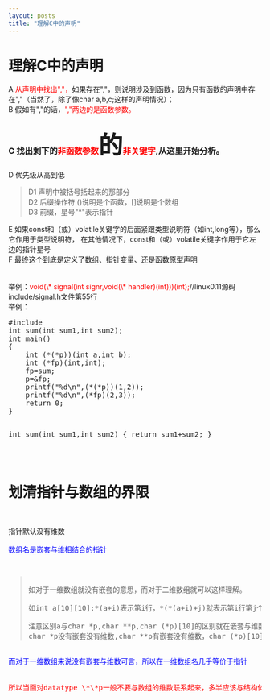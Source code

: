 ```yaml
---
layout: posts
title: "理解C中的声明"
---
```


# 理解C中的声明
A    <font color="red">从声明中找出","，</font>如果存在","，则说明涉及到函数，因为只有函数的声明中存在","（当然了，除了像char a,b,c;这样的声明情况）；<br>
B    假如有","的话，<font color="red">","两边的是函数参数。</font><br>
### C    找出剩下的<font color="red">非函数参数</font><font size="10">的</font><font color="red">非关键字</font>,从这里开始分析。<br>
D    优先级从高到低
<blockquote>
    	D1	声明中被括号括起来的那部分<br>
		D2	后缀操作符	()说明是个函数，[]说明是个数组<br>
		D3	前缀，星号"*"表示指针
</blockquote>
E    如果const和（或）volatile关键字的后面紧跟类型说明符（如int,long等），那么它作用于类型说明符，	在其他情况下，const和（或）volatile关键字作用于它左边的指针星号<br>
F    最终这个到底是定义了数组、指针变量、还是函数原型声明<br><br><br>
举例：<font color="red">void(\* signal(int signr,void(\* handler)(int)))(int);</font>//linux0.11源码include/signal.h文件第55行<br>
举例：<br>
<pre class="prettyprint linenums">
#include <stdio.h>
int sum(int sum1,int sum2);
int main()
{
    int (*(*p))(int a,int b);
	int (*fp)(int,int);
	fp=sum;
	p=&fp;
	printf("%d\n",(*(*p))(1,2));
	printf("%d\n",(*fp)(2,3));
	return 0;
}

int sum(int sum1,int sum2)
{
	return sum1+sum2;
}
</xmp>
<br><br>
# 划清指针与数组的界限
指针默认没有维数<br>
<font color="blue">数组名是嵌套与维相结合的指针</font><br>
<blockquote>
如对于一维数组就没有嵌套的意思，而对于二维数组就可以这样理解。<br>
如int a[10][10];*(a+i)表示第i行，*(*(a+i)+j)就表示第i行第j个元素<br>
注意区别a与char *p,char **p,char (*p)[10]的区别就在嵌套与维数，<br>char *p没有嵌套没有维数,char **p有嵌套没有维数，char (*p)[10]有嵌套有维数
</blockquote>
<font color="blue">而对于一维数组来说没有嵌套与维数可言，所以在一维数组名几乎等价于指针</font><br>
<font color="red">
所以当面对datatype \*\*p一般不要与数组的维数联系起来，多半应该与结构体联系起来（linux0.11源码中的sleep_on函数、wait_on_buffer函数），注意与上面int (\*(\*p))(int a,int b)的比较（虽然本质上没有什么不同）</font>